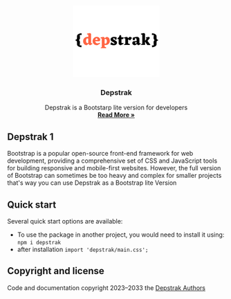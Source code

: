 <p align="center">
  <a href="https://github.com/MuntasirArafat/Depstrak">
    <img src="https://raw.githubusercontent.com/MuntasirArafat/Depstrak/main/%7Bdepstrak%7D.png" alt="Depstrak logo" width="200" height="165">
  </a>
</p>

<h3 align="center">Depstrak</h3>

<p align="center">
 Depstrak is a  Bootstarp lite version  for developers
  <br>
  <a href="https://github.com/MuntasirArafat/Depstrak"><strong>Read More  »</strong></a>
  <br>

  ## Depstrak 1

  Bootstrap is a popular open-source front-end framework for web development, providing a comprehensive set of CSS and JavaScript tools for building responsive and mobile-first websites. However, the full version of Bootstrap can sometimes be too heavy and complex for smaller projects  that's way you can use Depstrak as a Bootstrap lite Version

  ## Quick start

Several quick start options are available:

- To use the package in another project, you would need to install it using: `npm i depstrak `
- after installation `import 'depstrak/main.css';`



## Copyright and license

Code and documentation copyright 2023–2033 the [Depstrak Authors](https://github.com/MuntasirArafat/Depstrak/blob/main/LICENSE) 

